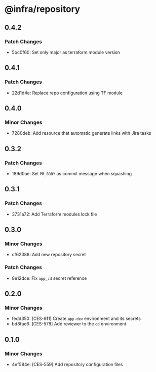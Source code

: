 # @infra/repository

## 0.4.2

### Patch Changes

- 5bc0f60: Set only major as terraform module version

## 0.4.1

### Patch Changes

- 22d1d4e: Replace repo configuration using TF module

## 0.4.0

### Minor Changes

- 7280deb: Add resource that automatic generate links with Jira tasks

## 0.3.2

### Patch Changes

- 189d0ae: Set `PR_BODY` as commit message when squashing

## 0.3.1

### Patch Changes

- 3731a72: Add Terraform modules lock file

## 0.3.0

### Minor Changes

- cf62388: Add new repository secret

### Patch Changes

- 8e12dce: Fix `app_cd` secret reference

## 0.2.0

### Minor Changes

- fedd350: [CES-611] Create `app-dev` environment and its secrets
- bd8fae6: [CES-578] Add reviewer to the `cd` environment

## 0.1.0

### Minor Changes

- 4ef584e: [CES-559] Add repository configuration files
